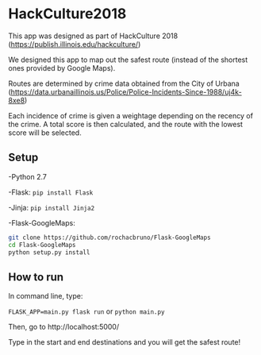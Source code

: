 # HackCulture2018
This app was designed as part of HackCulture 2018 (https://publish.illinois.edu/hackculture/)

We designed this app to map out the safest route (instead of the shortest ones provided by Google Maps).

Routes are determined by crime data obtained from the City of Urbana (https://data.urbanaillinois.us/Police/Police-Incidents-Since-1988/uj4k-8xe8)

Each incidence of crime is given a weightage depending on the recency of the crime. A total score is then calculated, and the route with the lowest score will be selected.

## Setup
-Python 2.7

-Flask:
``` pip install Flask ```

-Jinja:
``` pip install Jinja2 ```

-Flask-GoogleMaps:
```bash
git clone https://github.com/rochacbruno/Flask-GoogleMaps
cd Flask-GoogleMaps
python setup.py install
```

## How to run
In command line, type:

```FLASK_APP=main.py flask run```
or
```python main.py```

Then, go to http://localhost:5000/

Type in the start and end destinations and you will get the safest route!
